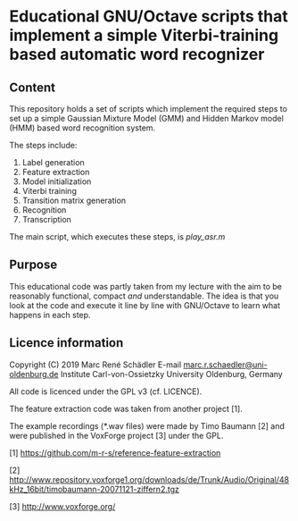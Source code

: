 # Educational GNU/Octave scripts that implement a simple Viterbi-training based automatic word recognizer

## Content
This repository holds a set of scripts which implement the required steps to set up a simple Gaussian Mixture Model (GMM) and Hidden Markov model (HMM) based word recognition system.

The steps include:
1. Label generation
2. Feature extraction
3. Model initialization
4. Viterbi training
5. Transition matrix generation
6. Recognition
7. Transcription

The main script, which executes these steps, is *play_asr.m*

## Purpose
This educational code was partly taken from my lecture with the aim to be reasonably functional, compact _and_ understandable.
The idea is that you look at the code and execute it line by line with GNU/Octave to learn what happens in each step.

## Licence information
Copyright (C) 2019 Marc René Schädler
E-mail marc.r.schaedler@uni-oldenburg.de
Institute Carl-von-Ossietzky University Oldenburg, Germany

All code is licenced under the GPL v3 (cf. LICENCE).

The feature extraction code was taken from another project [1].

The example recordings (*.wav files) were made by Timo Baumann [2] and were published in the VoxForge project [3] under the GPL.

[1] https://github.com/m-r-s/reference-feature-extraction

[2] http://www.repository.voxforge1.org/downloads/de/Trunk/Audio/Original/48kHz_16bit/timobaumann-20071121-ziffern2.tgz

[3] http://www.voxforge.org/
